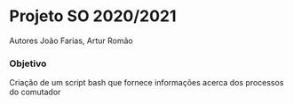 # Projeto SO 2020/2021
Autores João Farias, Artur Romão

### Objetivo  
  Criação de um script bash que fornece informações acerca dos processos do comutador
